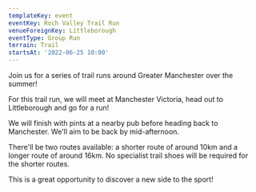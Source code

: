 ```yaml
---
templateKey: event
eventKey: Roch Valley Trail Run
venueForeignKey: Littleborough
eventType: Group Run
terrain: Trail
startsAt: '2022-06-25 10:00'
---
```

Join us for a series of trail runs around Greater Manchester over the summer!

For this trail run, we will meet at Manchester Victoria, head out to Littleborough and go for a run!

We will finish with pints at a nearby pub before heading back to Manchester. We'll aim to be back by mid-afternoon.

There'll be two routes available: a shorter route of around 10km and a longer route of around 16km. No specialist trail shoes will be required for the shorter routes.

This is a great opportunity to discover a new side to the sport!
